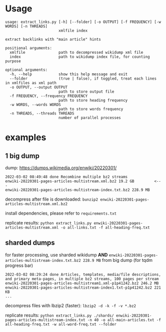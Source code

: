 # Usage
```
usage: extract_links.py [-h] [--folder] [-o OUTPUT] [-f FREQUENCY] [-w WORDS] [-n THREADS]
                        xmlfile index

extract backlinks with "main article" hints

positional arguments:
  xmlfile               path to decompressed wikidump xml file
  index                 path to wikidump index file, for counting purpose

optional arguments:
  -h, --help            show this help message and exit
  --folder              (true | false), if toggled, treat each lines in xmlfiles as xml path
  -o OUTPUT, --output OUTPUT
                        path to store output file
  -f FREQUENCY, --frequency FREQUENCY
                        path to store heading frequency
  -w WORDS, --words WORDS
                        path to store words frequency
  -n THREADS, --threads THREADS
                        number of parallel processes
```

# examples
## 1 big dump
dump: https://dumps.wikimedia.org/enwiki/20220301/
```
2022-03-02 08:49:48 done Recombine multiple bz2 streams
enwiki-20220301-pages-articles-multistream.xml.bz2 19.2 GB         <---
enwiki-20220301-pages-articles-multistream-index.txt.bz2 228.9 MB
```

decompress after file is downloaded:
`bunzip2 enwiki-20220301-pages-articles-multistream.xml.bz2`

install dependencies, please refer to `requirements.txt`

replicate results:
`python extract_links.py enwiki-20220301-pages-articles-multistream.xml -o all-links.txt -f all-heading-freq.txt`

## sharded dumps
for faster processing, use sharded wikidump **AND** `enwiki-20220301-pages-articles-multistream-index.txt.bz2 228.9 MB` from big dump (for tqdm progress bar)
```
2022-03-02 08:29:24 done Articles, templates, media/file descriptions, and primary meta-pages, in multiple bz2 streams, 100 pages per stream
enwiki-20220301-pages-articles-multistream1.xml-p1p41242.bz2 246.2 MB
enwiki-20220301-pages-articles-multistream-index1.txt-p1p41242.bz2 221 KB
...
```

decompress files with lbzip2 (faster):
`lbzip2 -d -k -f -v *.bz2`

replicate results:
`python extract_links.py ./shards/ enwiki-20220301-pages-articles-multistream-index.txt -n 40 -o all-main-articles.txt -f all-heading-freq.txt -w all-word-freq.txt --folder`
